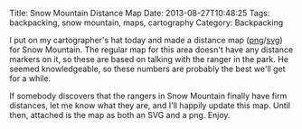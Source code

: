 Title: Snow Mountain Distance Map
Date: 2013-08-27T10:48:25
Tags: backpacking, snow mountain, maps, cartography
Category: Backpacking

I put on my cartographer's hat today and made a distance map 
([png][1]/[svg][2]) for Snow 
Mountain. The regular map for this area doesn't have any distance markers 
on it, so these are based on talking with the ranger in the park. He seemed
knowledgeable, so these numbers are probably the best we'll get for a while. 

If somebody discovers that the rangers in Snow Mountain finally have firm 
distances, let me know what they are, and I'll happily update this map. 
Until then, attached is the map as both an SVG and a png. Enjoy.

[1]: {filename}/archive/distance-map.png
[2]: {filename}/archive/distance-map.svg
